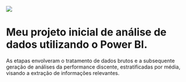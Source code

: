 <img src="https://encrypted-tbn0.gstatic.com/images?q=tbn:ANd9GcSjpdLoaE3aPMl3rWVCWOXoW-qZz0MK4Nxseg&s"/>

# Meu projeto inicial de análise de dados utilizando o Power BI.

As etapas envolveram o tratamento de dados brutos e a subsequente geração de análises da performance discente, estratificadas por média, visando a extração de informações relevantes.
